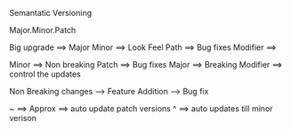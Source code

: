 Semantatic Versioning

<Modifier>Major.Minor.Patch


Big upgrade ==> Major
Minor ==> Look Feel
Path ==> Bug fixes
Modifier ==> 

Minor ==> Non breaking
Patch ==> Bug fixes
Major  ==> Breaking
Modifier ==> control the updates 

Non Breaking changes 
--> Feature Addition
--> Bug fix

~ ==> Approx ==> auto update patch versions
^ ==> auto updates till minor verison
